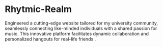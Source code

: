 # Rhytmic-Realm
Engineered a cutting-edge website tailored for my university community, seamlessly connecting like-minded individuals with a shared passion for music. This innovative platform facilitates dynamic collaboration and personalized hangouts for real-life friends .
